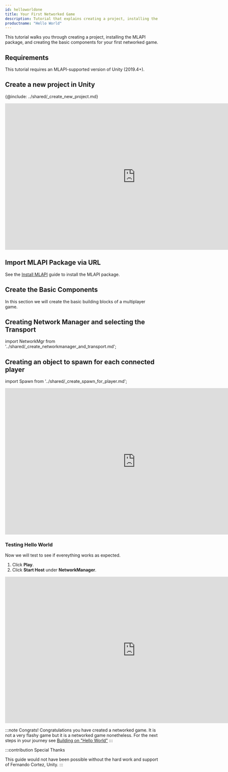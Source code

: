 ```yaml
---
id: helloworldone
title: Your First Networked Game 
description: Tutorial that explains creating a project, installing the MLAPI package, and creating the basic components for your first networked game.
productname: "Hello World"
---
```


This tutorial walks you through creating a project, installing the MLAPI package, and creating the basic components for your first networked game.



## Requirements

This tutorial requires an MLAPI-supported version of Unity (2019.4+).


## Create a new project in Unity

<!-- import CreatePro from '../shared/_create_new_project.md'; 
<CreatePro/>-->

{@include: ../shared/_create_new_project.md}

<iframe src="https://www.youtube.com/embed/NsfwlWaZ0ng?playlist=NsfwlWaZ0ng&loop=1&&autoplay=0&controls=1&showinfo=0&mute=1"   width="854px"
        height="480px" className="video-container" frameborder="0" position="relative" allow="accelerometer; autoplay; loop; playlist; clipboard-write; encrypted-media; gyroscope; picture-in-picture"  allowfullscreen=""></iframe>

## Import MLAPI Package via URL

See the [Install MLAPI](../migration/installation.md) guide to install the MLAPI package.

## Create the Basic Components

In this section we will create the basic building blocks of a multiplayer game.

## Creating Network Manager and selecting the Transport

import NetworkMgr from '../shared/_create_networkmanager_and_transport.md';

<NetworkMgr/>

## Creating an object to spawn for each connected player

import Spawn from '../shared/_create_spawn_for_player.md';

<Spawn/>

<iframe src="https://www.youtube.com/embed/B_FWb4J1Pxw?playlist=B_FWb4J1Pxw&loop=1&&autoplay=0&controls=1&showinfo=0&mute=1"   width="854px"
        height="480px" className="video-container" frameborder="0" position="relative" allow="accelerometer; autoplay; loop; playlist; clipboard-write; encrypted-media; gyroscope; picture-in-picture"  allowfullscreen=""></iframe>


### Testing Hello World

Now we will test to see if evereything works as expected.

1. Click **Play**.
1. Click **Start Host** under **NetworkManager**. 

<iframe src="https://www.youtube.com/embed/Ee3t0xNF0n8?playlist=Ee3t0xNF0n8&loop=1&&autoplay=0&controls=1&showinfo=0&mute=1"   width="854px"
        height="480px" className="video-container" frameborder="0" position="relative" allow="accelerometer; autoplay; loop; playlist; clipboard-write; encrypted-media; gyroscope; picture-in-picture"  allowfullscreen=""></iframe>


:::note Congrats!
Congratulations you have created a networked game. It is not a very flashy game but it is a networked game nonetheless. For the next steps in your journey see [Building on "Hello World"](helloworldparttwo.md)
:::

:::contribution Special Thanks

 This guide would not have been possible without the hard work and support of Fernando Cortez, Unity. 
:::
